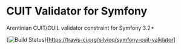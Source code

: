 # CUIT Validator for Symfony

Arentinian CUIT/CUIL validator constraint for Symfony 3.2+

{<img src="https://travis-ci.org/silvioq/symfony-cuit-validator.svg?branch=master" alt="Build Status" />}[https://travis-ci.org/silvioq/symfony-cuit-validator]
